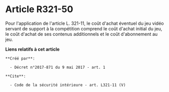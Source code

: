 # Article R321-50

Pour l'application de l'article L. 321-11, le coût d'achat éventuel du jeu vidéo servant de support à la compétition comprend
le coût d'achat initial du jeu, le coût d'achat de ses contenus additionnels et le coût d'abonnement au jeu.

**Liens relatifs à cet article**

	**Créé par**:

	  - Décret n°2017-871 du 9 mai 2017 - art. 1

	**Cite**:

	  - Code de la sécurité intérieure - art. L321-11 (V)
